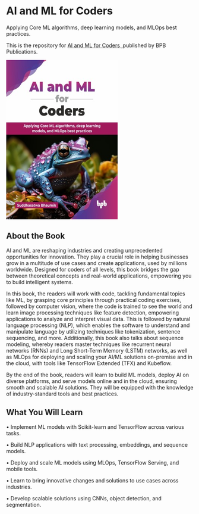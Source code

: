 # AI and ML for Coders

Applying Core ML algorithms, deep learning models, and MLOps best practices.

This is the repository for [AI and ML for Coders
](https://bpbonline.com/products/ai-and-ml-for-coders?variant=44651152244936),published by BPB Publications.

<img src="9789365897821.jpg">

## About the Book
AI and ML are reshaping industries and creating unprecedented opportunities for innovation. They play a crucial role in helping businesses grow in a multitude of use cases and create applications, used by millions worldwide. Designed for coders of all levels, this book bridges the gap between theoretical concepts and real-world applications, empowering you to build intelligent systems.

In this book, the readers will work with code, tackling fundamental topics like ML, by grasping core principles through practical coding exercises,  followed by computer vision, where the code is trained to see the world and learn image processing techniques like feature detection, empowering applications to analyze and interpret visual data. This is followed by natural language processing (NLP), which enables the software to understand and manipulate language by utilizing techniques like tokenization, sentence sequencing, and more. Additionally, this book also talks about sequence modeling, whereby readers master techniques like recurrent neural networks (RNNs) and Long Short-Term Memory (LSTM) networks, as well as MLOps for deploying and scaling your AI/ML solutions on-premise and in the cloud, with tools like TensorFlow Extended (TFX) and Kubeflow.

By the end of the book, readers will learn to build ML models, deploy AI on diverse platforms, and serve models online and in the cloud, ensuring smooth and scalable AI solutions. They will be equipped with the knowledge of industry-standard tools and best practices.

## What You Will Learn
• Implement ML models with Scikit-learn and TensorFlow across various tasks.

• Build NLP applications with text processing, embeddings, and sequence models.

• Deploy and scale ML models using MLOps, TensorFlow Serving, and mobile tools.

• Learn to bring innovative changes and solutions to use cases across industries.

• Develop scalable solutions using CNNs, object detection, and segmentation.
